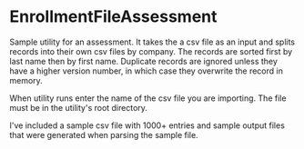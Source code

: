 # EnrollmentFileAssessment

Sample utility for an assessment. It takes the a csv file as an input and splits records into their own csv files by company. 
The records are sorted first by last name then by first name. Duplicate records are ignored unless they have a higher version number, in which case
they overwrite the record in memory.

When utility runs enter the name of the csv file you are importing. The file must be in the utility's root directory.

I've included a sample csv file with 1000+ entries and sample output files that were generated when parsing the sample file.
